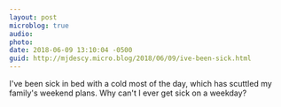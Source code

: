 ```yaml
---
layout: post
microblog: true
audio: 
photo: 
date: 2018-06-09 13:10:04 -0500
guid: http://mjdescy.micro.blog/2018/06/09/ive-been-sick.html
---
```

I've been sick in bed with a cold most of the day, which has scuttled my family's weekend plans. Why can't I ever get sick on a weekday?
